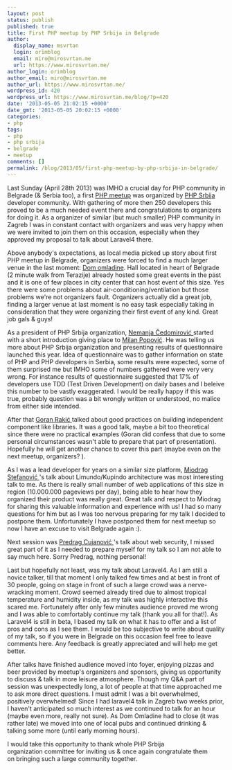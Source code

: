 ```yaml
---
layout: post
status: publish
published: true
title: First PHP meetup by PHP Srbija in Belgrade
author:
  display_name: msvrtan
  login: orimblog
  email: miro@mirosvrtan.me
  url: https://www.mirosvrtan.me/
author_login: orimblog
author_email: miro@mirosvrtan.me
author_url: https://www.mirosvrtan.me/
wordpress_id: 420
wordpress_url: https://www.mirosvrtan.me/blog/?p=420
date: '2013-05-05 21:02:15 +0000'
date_gmt: '2013-05-05 20:02:15 +0000'
categories:
- php
tags:
- php
- php srbija
- belgrade
- meetup
comments: []
permalink: /blog/2013/05/first-php-meetup-by-php-srbija-in-belgrade/
---
```

<p>Last Sunday (April 28th 2013) was IMHO a crucial day for PHP community in Belgrade (&amp; Serbia too), a first <a href="http://meetup.phpsrbija.rs/" target="_blank">PHP meetup</a> was organized by <a href="http://phpsrbija.rs/" target="_blank">PHP Srbija</a> developer community. With gathering of more then 250 developers this proved to be a much needed event there and congratulations to organizers for doing it. As a organizer of similar (but much smaller) PHP community in Zagreb I was in constant contact with organizers and was very happy when we were invited to join them on this occasion, especially when they approved my proposal to talk about Laravel4 there.</p>
<p>Above anybody's expectations, as local media picked up story about first PHP meetup in Belgrade, organizers were forced to find a much larger venue in the last moment: <a href="http://www.domomladine.org/" target="_blank">Dom omladine</a>. Hall located in heart of Belgrade (2 minute walk from Terazije) already hosted some great events in the past and it is one of few places in city center that can host event of this size. Yes there were some problems about air-conditioning/ventilation but those problems we're not organizers fault. Organizers actually did a great job, finding a larger venue at last moment is no easy task especially taking in consideration that they were organizing their first event of any kind. Great job gals &amp; guys!</p>
<p>As a president of PHP Srbija organization, <a href="https://twitter.com/cedomirovic" target="_blank"> Nemanja Čedomirović </a> started with a short introduction giving place to <a href="https://twitter.com/komita1981" target="_blank"> Milan Popović</a>. He was telling us more about PHP Srbija organization and presenting results of questionnaire launched this year. Idea of questionnaire was to gather information on state of PHP and PHP developers in Serbia, some results were expected, some of them surprised me but IMHO some of numbers gathered were very very wrong. For instance results of questionnaire suggested that 17% of developers use TDD (Test Driven Development) on daily bases and I beleive this number to be vastly exaggerated. I would be really happy if this was true, probably question was a bit wrongly written or understood, no malice from either side intended.</p>
<p>After that <a href="https://twitter.com/grakic" target="_blank"> Goran Rakić </a> talked about good practices on building independent component like libraries. It was a good talk, maybe a bit too theoretical since there were no practical examples (Goran did confess that due to some personal circumstances wasn't able to prepare that part of presentation). Hopefully he will get another chance to cover this part (maybe even on the next meetup, organizers? ).</p>
<p>As I was a lead developer for years on a similar size platform, <a href="https://twitter.com/miodrag42" target="_blank"> Miodrag Stefanović </a>'s talk about Limundo/Kupindo architecture was most interesting talk to me. As there is really small number of web applications of this size in region (10.000.000 pageviews per day), being able to hear how they organized their product was really great. Great talk and respect to Miodrag for sharing this valuable information and experience with us! I had so many questions for him but as I was too nervous preparing for my talk I decided to postpone them. Unfortunately I have postponed them for next meetup so now I have an excuse to visit Belgrade again :).</p>
<p>Next session was <a href="https://twitter.com/cujanovic" target="_blank"> Predrag Cujanović </a>'s talk about web security, I missed great part of it as I needed to prepare myself for my talk so I am not able to say much here. Sorry Predrag, nothing personal!</p>
<p>Last but hopefully not least, was my talk about Laravel4. As I am still a novice talker, till that moment I only talked few times and at best in front of 30 people, going on stage in front of such a large crowd was a nerve-wracking moment. Crowd seemed already tired due to almost tropical temperature and humidity inside, as my talk was highly interactive this scared me. Fortunately after only few minutes audience proved me wrong and I was able to comfortably continue my talk (thank you all for that!). As Laravel4 is still in beta, I based my talk on what it has to offer and a list of pros and cons as I see them. I would be too subjective to write about quality of my talk, so if you were in Belgrade on this occasion feel free to leave comments here. Any feedback is&nbsp;greatly&nbsp;appreciated and will help me get better.</p>
<p>After talks have finished audience moved into foyer,&nbsp;enjoying pizzas and beer provided by meetup's organizers and sponsors, giving us opportunity to discuss &amp; talk in more leisure atmosphere. Though my Q&amp;A part of session was&nbsp;unexpectedly long, a lot of people at that time approached me to ask more direct questions. I must admit I was a bit overwhelmed, positively overwhelmed! Since I had laravel4 talk in Zagreb two weeks prior, I haven't anticipated so much interest as we continued to talk for an hour (maybe even more, really not sure). As Dom Omladine had to close (it was rather late) we moved into one of local pubs and continued drinking &amp; talking some more (until early morning hours).</p>
<p>I would take this opportunity to thank whole PHP Srbija organization&nbsp;committee for inviting us &amp; once again congratulate them on&nbsp;bringing such a large community together.</p>
